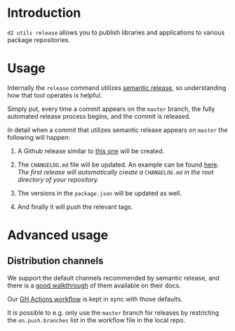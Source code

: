 # Introduction

`d2 utils release` allows you to publish libraries and applications to
various package repositories.

# Usage

Internally the `release` command utilizes [semantic
release](https://github.com/semantic-release/semantic-release), so
understanding how that tool operates is helpful.

Simply put, every time a commit appears on the `master` branch, the
fully automated release process begins, and the commit is released.

In detail when a commit that utilizes semantic release appears on `master` the following will happen:

1. A Github release similar to [this one](https://github.com/dhis2/usage-analytics-app/releases)
   will be created.

2. The `CHANGELOG.md` file will be updated. An example can be found
   [here](https://github.com/dhis2/usage-analytics-app/blob/master/CHANGELOG.md).
   _The first release will automatically create a `CHANGELOG.md` in the root directory of your repository._

3. The versions in the `package.json` will be updated as well.

4. And finally it will push the relevant tags.

# Advanced usage

## Distribution channels

We support the default channels recommended by semantic release, and
there is a [good
walkthrough](https://github.com/semantic-release/semantic-release/blob/master/docs/recipes/distribution-channels.md)
of them available on their docs.

Our [GH Actions
workflow](https://github.com/dhis2/workflows/blob/master/ci/node-publish.yml#L5)
is kept in sync with those defaults.

It is possible to e.g. only use the `master` branch for releases by
restricting the `on.push.branches` list in the workflow file in the
local repo.
